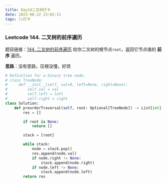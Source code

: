 ```yaml
---
title: Day14二叉树打卡
date: 2023-08-22 23:02:11
tags: lc打卡
---
```

### Leetcode 144. 二叉树的前序遍历
题目链接：[144. 二叉树的前序遍历](https://leetcode.cn/problems/binary-tree-preorder-traversal/)
给你二叉树的根节点` root `，返回它节点值的 **前序** 遍历。

**思路**：没有思路，压根没懂，好烦

```python
# Definition for a binary tree node.
# class TreeNode:
#     def __init__(self, val=0, left=None, right=None):
#         self.val = val
#         self.left = left
#         self.right = right
class Solution:
    def preorderTraversal(self, root: Optional[TreeNode]) -> List[int]:
        res = []

        if root is None:
            return []

        stack = [root]

        while stack:
            node = stack.pop()
            res.append(node.val)
            if node.right != None:
                stack.append(node.right)
            if node.left != None:
                stack.append(node.left)
        return res
```